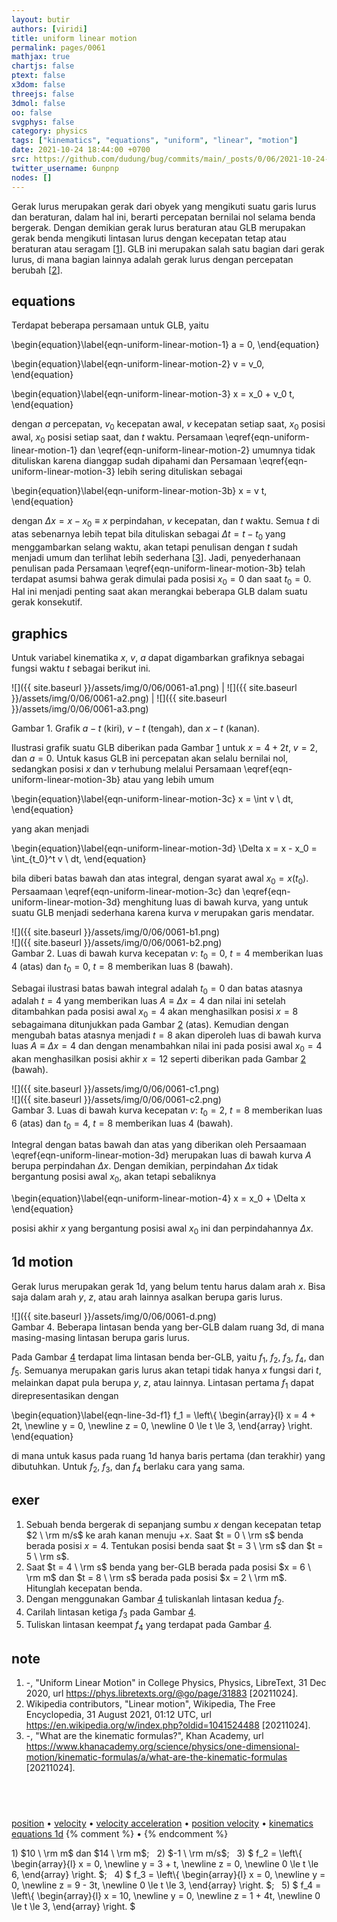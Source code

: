 ```yaml
---
layout: butir
authors: [viridi]
title: uniform linear motion
permalink: pages/0061
mathjax: true
chartjs: false
ptext: false
x3dom: false
threejs: false
3dmol: false
oo: false
svgphys: false
category: physics
tags: ["kinematics", "equations", "uniform", "linear", "motion"]
date: 2021-10-24 18:44:00 +0700
src: https://github.com/dudung/bug/commits/main/_posts/0/06/2021-10-24-uniform-linear-motion.md
twitter_username: 6unpnp
nodes: []
---
```

Gerak lurus merupakan gerak dari obyek yang mengikuti suatu garis lurus dan beraturan, dalam hal ini, berarti percepatan bernilai nol selama benda bergerak. Dengan demikian gerak lurus beraturan atau GLB merupakan gerak benda mengikuti lintasan lurus dengan kecepatan tetap atau beraturan atau seragam [[1](#r01)]. GLB ini merupakan salah satu bagian dari gerak lurus, di mana bagian lainnya adalah gerak lurus dengan percepatan berubah [[2](#r02)].


## equations
Terdapat beberapa persamaan untuk GLB, yaitu

\begin{equation}\label{eqn-uniform-linear-motion-1}
a = 0,
\end{equation}

\begin{equation}\label{eqn-uniform-linear-motion-2}
v = v_0,
\end{equation}

\begin{equation}\label{eqn-uniform-linear-motion-3}
x = x_0 + v_0 t,
\end{equation}

dengan $a$ percepatan, $v_0$ kecepatan awal, $v$ kecepatan setiap saat, $x_0$ posisi awal, $x_0$ posisi setiap saat, dan $t$ waktu. Persamaan \eqref{eqn-uniform-linear-motion-1} dan \eqref{eqn-uniform-linear-motion-2} umumnya tidak dituliskan karena dianggap sudah dipahami dan Persamaan \eqref{eqn-uniform-linear-motion-3} lebih sering dituliskan sebagai

\begin{equation}\label{eqn-uniform-linear-motion-3b}
x = v t,
\end{equation}

dengan $\Delta x = x - x_0 \equiv x$ perpindahan, $v$ kecepatan, dan $t$ waktu. Semua $t$ di atas sebenarnya lebih tepat bila dituliskan sebagai $\Delta t = t - t_0$ yang menggambarkan selang waktu, akan tetapi penulisan dengan $t$ sudah menjadi umum dan terlihat lebih sederhana [[3](#r03)]. Jadi, penyederhanaan penulisan pada Persamaan \eqref{eqn-uniform-linear-motion-3b} telah terdapat asumsi bahwa gerak dimulai pada posisi $x_0 = 0$ dan saat $t_0 = 0$. Hal ini menjadi penting saat akan merangkai beberapa GLB dalam suatu gerak konsekutif.


## graphics
Untuk variabel kinematika $x$, $v$, $a$ dapat digambarkan grafiknya sebagai fungsi waktu $t$ sebagai berikut ini.

![]({{ site.baseurl }}/assets/img/0/06/0061-a1.png) | ![]({{ site.baseurl }}/assets/img/0/06/0061-a2.png) | ![]({{ site.baseurl }}/assets/img/0/06/0061-a3.png)

Gambar <a name="fig1">1</a>. Grafik $a-t$ (kiri), $v-t$ (tengah), dan $x-t$ (kanan).

Ilustrasi grafik suatu GLB diberikan pada Gambar [1](#fig1) untuk $x = 4 + 2t$, $v = 2$, dan $a = 0$. Untuk kasus GLB ini percepatan akan selalu bernilai nol, sedangkan posisi $x$ dan $v$ terhubung melalui Persamaan \eqref{eqn-uniform-linear-motion-3b} atau yang lebih umum

\begin{equation}\label{eqn-uniform-linear-motion-3c}
x = \int v \ dt,
\end{equation}

yang akan menjadi

\begin{equation}\label{eqn-uniform-linear-motion-3d}
\Delta x = x - x_0 = \int_{t_0}^t v \ dt,
\end{equation}

bila diberi batas bawah dan atas integral, dengan syarat awal $x_0 = x(t_0)$. Persaamaan \eqref{eqn-uniform-linear-motion-3c} dan \eqref{eqn-uniform-linear-motion-3d} menghitung luas di bawah kurva, yang untuk suatu GLB menjadi sederhana karena kurva $v$ merupakan garis mendatar.

![]({{ site.baseurl }}/assets/img/0/06/0061-b1.png) \
![]({{ site.baseurl }}/assets/img/0/06/0061-b2.png) \
Gambar <a name="fig2">2</a>. Luas di bawah kurva kecepatan $v$: $t_0 = 0$, $t = 4$ memberikan luas $4$ (atas) dan $t_0 = 0$, $t = 8$ memberikan luas $8$ (bawah).

Sebagai ilustrasi batas bawah integral adalah $t_0 = 0$ dan batas atasnya adalah $t = 4$ yang memberikan luas $A \equiv \Delta x = 4$ dan nilai ini setelah ditambahkan pada posisi awal $x_0 = 4$ akan menghasilkan posisi $x = 8$ sebagaimana ditunjukkan pada Gambar [2](#fig2) (atas). Kemudian dengan mengubah batas atasnya menjadi $t = 8$ akan diperoleh luas di bawah kurva luas $A \equiv \Delta x = 4$ dan dengan menambahkan nilai ini pada posisi awal $x_0 = 4$ akan menghasilkan posisi akhir  $x = 12$ seperti diberikan pada Gambar [2](#fig2) (bawah).

![]({{ site.baseurl }}/assets/img/0/06/0061-c1.png) \
![]({{ site.baseurl }}/assets/img/0/06/0061-c2.png) \
Gambar <a name="fig3">3</a>. Luas di bawah kurva kecepatan $v$: $t_0 = 2$, $t = 8$ memberikan luas $6$ (atas) dan $t_0 = 4$, $t = 8$ memberikan luas $4$ (bawah).

Integral dengan batas bawah dan atas yang diberikan oleh Persaamaan \eqref{eqn-uniform-linear-motion-3d} merupakan luas di bawah kurva $A$ berupa perpindahan $\Delta x$. Dengan demikian, perpindahan $\Delta x$ tidak bergantung posisi awal $x_0$, akan tetapi sebaliknya

\begin{equation}\label{eqn-uniform-linear-motion-4}
x = x_0 + \Delta x
\end{equation}

posisi akhir $x$ yang bergantung posisi awal $x_0$ ini dan perpindahannya $\Delta x$.


## 1d motion
Gerak lurus merupakan gerak 1d, yang belum tentu harus dalam arah $x$. Bisa saja dalam arah $y$, $z$, atau arah lainnya asalkan berupa garis lurus.

![]({{ site.baseurl }}/assets/img/0/06/0061-d.png) \
Gambar <a name="fig4">4</a>. Beberapa lintasan benda yang ber-GLB dalam ruang 3d, di mana masing-masing lintasan berupa garis lurus.

Pada Gambar [4](#fig4) terdapat lima lintasan benda ber-GLB, yaitu $f_1$, $f_2$, $f_3$, $f_4$, dan $f_5$. Semuanya merupakan garis lurus akan tetapi tidak hanya $x$ fungsi dari $t$, melainkan dapat pula berupa $y$, $z$, atau lainnya. Lintasan pertama $f_1$ dapat direpresentasikan dengan

\begin{equation}\label{eqn-line-3d-f1}
f_1 = \left\\{
\begin{array}{l}
x = 4 + 2t, \newline
y = 0, \newline
z = 0, \newline
0 \le t \le 3,
\end{array}
\right.
\end{equation}

di mana untuk kasus pada ruang 1d hanya baris pertama (dan terakhir) yang dibutuhkan. Untuk $f_2$, $f_3$, dan $f_4$ berlaku cara yang sama.


## exer
1. Sebuah benda bergerak di sepanjang sumbu $x$ dengan kecepatan tetap $2 \ \rm m/s$ ke arah kanan menuju $+x$. Saat $t = 0 \ \rm s$ benda berada posisi $x = 4$. Tentukan posisi benda saat $t = 3 \ \rm s$ dan $t = 5 \ \rm s$.
2. Saat $t = 4 \ \rm s$ benda yang ber-GLB berada pada posisi $x = 6 \ \rm m$ dan $t = 8 \ \rm s$ berada pada posisi $x = 2 \ \rm m$. Hitunglah kecepatan benda.
3. Dengan menggunakan Gambar [4](#fig4) tuliskanlah lintasan kedua $f_2$.
4. Carilah lintasan ketiga $f_3$ pada Gambar [4](#fig4).
5. Tuliskan lintasan keempat $f_4$ yang terdapat pada Gambar [4](#fig4).


## note
1. <a name="r01"></a>-, "Uniform Linear Motion" in College Physics, Physics, LibreText, 31 Dec 2020, url <https://phys.libretexts.org/@go/page/31883> [20211024].
2. <a name="r02"></a>Wikipedia contributors, "Linear motion", Wikipedia, The Free Encyclopedia, 31 August 2021, 01:12 UTC, url <https://en.wikipedia.org/w/index.php?oldid=1041524488> [20211024].
3. <a name="r03"></a>-, "What are the kinematic formulas?", Khan Academy, url <https://www.khanacademy.org/science/physics/one-dimensional-motion/kinematic-formulas/a/what-are-the-kinematic-formulas> [20211024].


## &nbsp;
[position](0030.html) &bull; [velocity](0050.html) &bull; [velocity acceleration](0041.html) &bull; [position velocity](0040.html) &bull; [kinematics equations 1d](0060.html)
{% comment %} []() &bull; []() {% endcomment %}


<ans>
1) $10 \ \rm m$ dan $14 \ \rm m$; &nbsp; 2) $-1 \ \rm m/s$; &nbsp; 3) $
f_2 = \left\{
\begin{array}{l}
x = 0, \newline
y = 3 + t, \newline
z = 0, \newline
0 \le t \le 6,
\end{array}
\right.
$; &nbsp; 4) $
f_3 = \left\{
\begin{array}{l}
x = 0, \newline
y = 0, \newline
z = 9 - 3t, \newline
0 \le t \le 3,
\end{array}
\right.
$; &nbsp; 5) $
f_4 = \left\{
\begin{array}{l}
x = 10, \newline
y = 0, \newline
z = 1 + 4t, \newline
0 \le t \le 3,
\end{array}
\right.
$
</ans>

